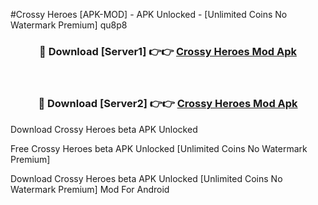 #Crossy Heroes [APK-MOD] - APK Unlocked - [Unlimited Coins No Watermark Premium] qu8p8



<div align="center">

<h3>🔴 Download [Server1] 👉👉 <a href="https://momento.my/?title=Crossy_Heroes">Crossy Heroes Mod Apk</a></h3><br>

<h3>🔴 Download [Server2] 👉👉 <a href="https://momento.my/?title=Crossy_Heroes">Crossy Heroes Mod Apk</a></h3>
</div>



Download Crossy Heroes beta APK Unlocked

Free Crossy Heroes beta APK Unlocked [Unlimited Coins No Watermark Premium]

Download Crossy Heroes beta APK Unlocked [Unlimited Coins No Watermark Premium] Mod For Android
